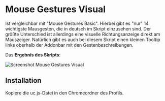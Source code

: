 # Mouse Gestures Visual
Ist vergleichbar mit "Mouse Gestures Basic". Hierbei gibt es "nur" 14 wichtigste Mausgesten, die in deutsch im Skript einzusehen sind. Der größte 
Unterschied ist allerdings eine visuelle Richtungsanzeige direkt am Mauszeiger. Natürlich gibt es auch bei diesem Skript einen kleinen Tooltip links 
oberhalb der Addonbar mit den Gestenbeschreibungen.

Das **Ergebnis des Skripts**:

![Screenshot Mouse Gestures Visual](https://github.com/ardiman/userChrome.js/raw/master/mousegesturesvisual/scr_mousegesturesvisual.png)

## Installation
Kopiere die uc.js-Datei in den Chromeordner des Profils.

